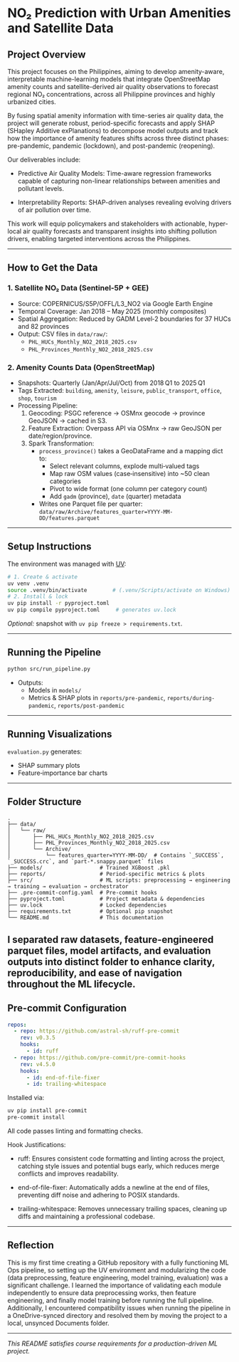 # NO₂ Prediction with Urban Amenities and Satellite Data

## Project Overview
This project focuses on the Philippines, aiming to develop amenity-aware, interpretable machine-learning models that integrate OpenStreetMap amenity counts and satellite-derived air quality observations to forecast regional NO₂ concentrations, across all Philippine provinces and highly urbanized cities.

By fusing spatial amenity information with time-series air quality data, the project will generate robust, period-specific forecasts and apply SHAP (SHapley Additive exPlanations) to decompose model outputs and track how the importance of amenity features shifts across three distinct phases: pre-pandemic, pandemic (lockdown), and post-pandemic (reopening).

Our deliverables include:

- Predictive Air Quality Models: Time-aware regression frameworks capable of capturing non-linear relationships between amenities and pollutant levels.

- Interpretability Reports: SHAP-driven analyses revealing evolving drivers of air pollution over time.

This work will equip policymakers and stakeholders with actionable, hyper-local air quality forecasts and transparent insights into shifting pollution drivers, enabling targeted interventions across the Philippines.

---
## How to Get the Data

### 1. Satellite NO₂ Data (Sentinel‑5P + GEE)
- Source: COPERNICUS/S5P/OFFL/L3_NO2 via Google Earth Engine
- Temporal Coverage: Jan 2018 – May 2025 (monthly composites)
- Spatial Aggregation: Reduced by GADM Level‑2 boundaries for 37 HUCs and 82 provinces
- Output: CSV files in `data/raw/`:
  - `PHL_HUCs_Monthly_NO2_2018_2025.csv`
  - `PHL_Provinces_Monthly_NO2_2018_2025.csv`

### 2. Amenity Counts Data (OpenStreetMap)
- Snapshots: Quarterly (Jan/Apr/Jul/Oct) from 2018 Q1 to 2025 Q1
- Tags Extracted: `building`, `amenity`, `leisure`, `public_transport`, `office`, `shop`, `tourism`
- Processing Pipeline:
  1. Geocoding: PSGC reference → OSMnx geocode → province GeoJSON → cached in S3.
  2. Feature Extraction: Overpass API via OSMnx → raw GeoJSON per date/region/province.
  3. Spark Transformation:
     - `process_province()` takes a GeoDataFrame and a mapping dict to:
       - Select relevant columns, explode multi‐valued tags
       - Map raw OSM values (case‐insensitive) into ~50 clean categories
       - Pivot to wide format (one column per category count)
       - Add `gadm` (province), `date` (quarter) metadata
     - Writes one Parquet file per quarter: `data/raw/Archive/features_quarter=YYYY-MM-DD/features.parquet`

---
##  Setup Instructions
The environment was managed with [UV](https://docs.astral.sh/uv/):
```bash
# 1. Create & activate
uv venv .venv
source .venv/bin/activate        # (.venv/Scripts/activate on Windows)
# 2. Install & lock
uv pip install -r pyproject.toml
uv pip compile pyproject.toml     # generates uv.lock
```
*Optional:* snapshot with `uv pip freeze > requirements.txt`.

---
## Running the Pipeline
```bash
python src/run_pipeline.py
```
- Outputs:
  - Models in `models/`
  - Metrics & SHAP plots in `reports/pre-pandemic`, `reports/during-pandemic`, `reports/post-pandemic`

---
## Running Visualizations
`evaluation.py` generates:
- SHAP summary plots
- Feature‐importance bar charts

---
## Folder Structure
```text
.
├── data/
│   └── raw/
│       ├── PHL_HUCs_Monthly_NO2_2018_2025.csv
│       ├── PHL_Provinces_Monthly_NO2_2018_2025.csv
│       └── Archive/
│           └── features_quarter=YYYY-MM-DD/  # Contains `_SUCCESS`, `_SUCCESS.crc`, and `part-*.snappy.parquet` files
├── models/                  # Trained XGBoost .pkl
├── reports/                 # Period-specific metrics & plots
├── src/                     # ML scripts: preprocessing → engineering → training → evaluation → orchestrator
├── .pre-commit-config.yaml  # Pre-commit hooks
├── pyproject.toml           # Project metadata & dependencies
├── uv.lock                  # Locked dependencies
├── requirements.txt         # Optional pip snapshot
└── README.md                # This documentation
```
I separated raw datasets, feature-engineered parquet files, model artifacts, and evaluation outputs into distinct folder to enhance clarity, reproducibility, and ease of navigation throughout the ML lifecycle.
---
## Pre-commit Configuration
```yaml
repos:
  - repo: https://github.com/astral-sh/ruff-pre-commit
    rev: v0.3.5
    hooks:
      - id: ruff
  - repo: https://github.com/pre-commit/pre-commit-hooks
    rev: v4.5.0
    hooks:
      - id: end-of-file-fixer
      - id: trailing-whitespace
```
Installed via:
```bash
uv pip install pre-commit
pre-commit install
```
All code passes linting and formatting checks.

Hook Justifications:
- ruff: Ensures consistent code formatting and linting across the project, catching style issues and potential bugs early, which reduces merge conflicts and improves readability.

- end-of-file-fixer: Automatically adds a newline at the end of files, preventing diff noise and adhering to POSIX standards.

- trailing-whitespace: Removes unnecessary trailing spaces, cleaning up diffs and maintaining a professional codebase.

---
## Reflection
This is my first time creating a GitHub repository with a fully functioning ML Ops pipeline, so setting up the UV environment and modularizing the code (data preprocessing, feature engineering, model training, evaluation) was a significant challenge. I learned the importance of validating each module independently to ensure data preprocessing works, then feature engineering, and finally model training before running the full pipeline. Additionally, I encountered compatibility issues when running the pipeline in a OneDrive-synced directory and resolved them by moving the project to a local, unsynced Documents folder.

---
*This README satisfies course requirements for a production-driven ML project.*
